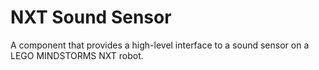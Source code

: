 # NXT Sound Sensor

A component that provides a high-level interface to a sound sensor on a LEGO MINDSTORMS NXT robot.
